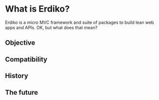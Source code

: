 # What is Erdiko?

Erdiko is a micro MVC framework and suite of packages to build lean web apps and APIs.  OK, but what does that mean?

## Objective

## Compatibility

## History

## The future
